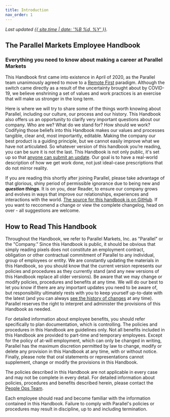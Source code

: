 ```yaml
---
title: Introduction
nav_order: 1
---
```

_Last updated [{{ site.time | date: '%B %d, %Y' }}](https://github.com/parallel-markets/handbook/commits/master)._

## The Parallel Markets Employee Handbook
### Everything you need to know about making a career at Parallel Markets

This Handbook first came into existence in April of 2020, as the Parallel team unanimously agreed to move to a [Remote First](work/index.md) paradigm.  Although the switch came directly as a result of the uncertainty brought about by COVID-19, we believe enshrining a set of values and work practices is an exercise that will make us stronger in the long term.

Here is where we will try to share some of the things worth knowing about Parallel, including our culture, our process and our history.  This Handbook also offers us an opportunity to clarify very important questions about our company. Who are we? What do we stand for? How should we work? Codifying those beliefs into this Handbook makes our values and processes tangible, clear and, most importantly, editable. Making the company our best product is a guiding principle, but we cannot easily improve what we have not articulated. So whatever version of this handbook you’re reading, you can be sure it is not the last.  This Handbook is not only public, it's set up so that [anyone can submit an update](https://github.com/parallel-markets/handbook).  Our goal is to have a real-world description of how we get work done, not just ideal-case prescriptions that do not mirror reality.

If you are reading this shortly after joining Parallel, please take advantage of that glorious, shiny period of permissible ignorance due to being new and ***question things***. It is on you, dear Reader, to ensure our company grows and evolves in ways that improve our relationships, experiences and interactions with the world. [The source for this handbook is on GitHub](https://github.com/parallel-markets/handbook). If you want to reccomend a change or view the complete changelog, head on over - all suggestions are welcome.

## How to Read This Handbook
Throughout the Handbook, we refer to Parallel Markets, Inc. as "Parallel" or the "Company." Since this Handbook is public, it should be obvious that simply reading pixels does not constitute an employment contract, obligation or other contractual commitment of Parallel to any individual, group of employees or entity.  We are constantly updating the materials in this Handbook, so you should know that the current version represents our policies and procedures as they currently stand (and any new versions of this Handbook replace all older versions).  Be aware that we may change or modify policies, procedures and benefits at any time. We will do our best to let you know if there are any important updates you need to be aware of, but responsibility ultimately rests with you to keep yourself up-to-date with the latest (and you can always [see the history of changes](https://github.com/parallel-markets/handbook/commits/master) at any time). Parallel reserves the right to interpret and administer the provisions of this Handbook as needed. 

For detailed information about employee benefits, you should refer specifically to plan documentation, which is controlling. The policies and procedures in this Handbook are guidelines only.  Not all benefits included in this Handbook are provided to part-time and temporary employees. Except for the policy of at-will employment, which can only be changed in writing, Parallel has the maximum discretion permitted by law to change, modify or delete any provision in this Handbook at any time, with or without notice. Finally, please note that oral statements or representations cannot supplement, change or modify the provisions in this Handbook.

The policies described in this Handbook are not applicable in every case and may not be complete in every detail. For detailed information about policies, procedures and benefits described herein, please contact the [People Ops Team](mailto:people@parallelmarkets.com).

Each employee should read and become familiar with the information contained in this Handbook. Failure to comply with Parallel's policies or procedures may result in discipline, up to and including termination.
